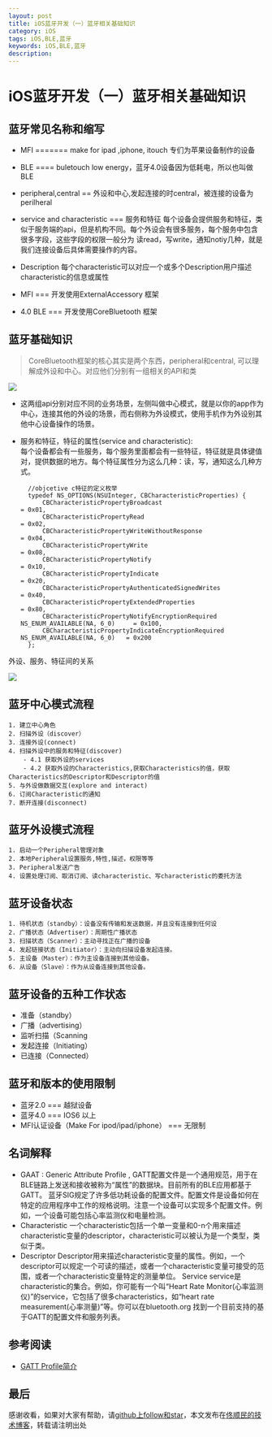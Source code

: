 ```yaml
---
layout: post
title: iOS蓝牙开发（一）蓝牙相关基础知识
category: iOS
tags: iOS,BLE,蓝牙
keywords: iOS,BLE,蓝牙
description: 
---
```



#   iOS蓝牙开发（一）蓝牙相关基础知识

##  蓝牙常见名称和缩写

- MFI ======= make for ipad ,iphone, itouch
 专们为苹果设备制作的设备

- BLE ==== buletouch low energy，蓝牙4.0设备因为低耗电，所以也叫做BLE

- peripheral,central == 外设和中心,发起连接的时central，被连接的设备为perilheral

- service and characteristic === 服务和特征
  每个设备会提供服务和特征，类似于服务端的api，但是机构不同。每个外设会有很多服务，每个服务中包含很多字段，这些字段的权限一般分为
  读read，写write，通知notiy几种，就是我们连接设备后具体需要操作的内容。

- Description 每个characteristic可以对应一个或多个Description用户描述characteristic的信息或属性

- MFI === 开发使用ExternalAccessory 框架

- 4.0 BLE  === 开发使用CoreBluetooth 框架

##  蓝牙基础知识
>   CoreBluetooth框架的核心其实是两个东西，peripheral和central, 可以理解成外设和中心。对应他们分别有一组相关的API和类

![]({{site.url}}/assets/uploads/CoreBluetoothFramework.jpeg)

- 这两组api分别对应不同的业务场景，左侧叫做中心模式，就是以你的app作为中心，连接其他的外设的场景，而右侧称为外设模式，使用手机作为外设别其他中心设备操作的场景。

- 服务和特征，特征的属性(service and characteristic):<br/>
    每个设备都会有一些服务，每个服务里面都会有一些特征，特征就是具体键值对，提供数据的地方。每个特征属性分为这么几种：读，写，通知这么几种方式。

        //objcetive c特征的定义枚举
        typedef NS_OPTIONS(NSUInteger, CBCharacteristicProperties) {
            CBCharacteristicPropertyBroadcast												= 0x01,
            CBCharacteristicPropertyRead													= 0x02,
            CBCharacteristicPropertyWriteWithoutResponse									= 0x04,
            CBCharacteristicPropertyWrite													= 0x08,
            CBCharacteristicPropertyNotify													= 0x10,
            CBCharacteristicPropertyIndicate												= 0x20,
            CBCharacteristicPropertyAuthenticatedSignedWrites								= 0x40,
            CBCharacteristicPropertyExtendedProperties										= 0x80,
            CBCharacteristicPropertyNotifyEncryptionRequired NS_ENUM_AVAILABLE(NA, 6_0)		= 0x100,
            CBCharacteristicPropertyIndicateEncryptionRequired NS_ENUM_AVAILABLE(NA, 6_0)	= 0x200
        };

 外设、服务、特征间的关系

![]({{site.url}}/assets/uploads/TreeOfServicesAndCharacteristics_Remote_2x.png)

##  蓝牙中心模式流程

    1. 建立中心角色
    2. 扫描外设（discover）
    3. 连接外设(connect)
    4. 扫描外设中的服务和特征(discover)
        - 4.1 获取外设的services
        - 4.2 获取外设的Characteristics,获取Characteristics的值，获取Characteristics的Descriptor和Descriptor的值
    5. 与外设做数据交互(explore and interact)
    6. 订阅Characteristic的通知
    7. 断开连接(disconnect)

##  蓝牙外设模式流程

    1. 启动一个Peripheral管理对象
    2. 本地Peripheral设置服务,特性,描述，权限等等
    3. Peripheral发送广告
    4. 设置处理订阅、取消订阅、读characteristic、写characteristic的委托方法

##  蓝牙设备状态

    1. 待机状态（standby）：设备没有传输和发送数据，并且没有连接到任何设
    2. 广播状态（Advertiser）：周期性广播状态
    3. 扫描状态（Scanner）：主动寻找正在广播的设备
    4. 发起链接状态（Initiator）：主动向扫描设备发起连接。
    5. 主设备（Master）：作为主设备连接到其他设备。
    6. 从设备（Slave）：作为从设备连接到其他设备。

## 蓝牙设备的五种工作状态

   - 准备（standby）
   - 广播（advertising）
   - 监听扫描（Scanning
   - 发起连接（Initiating）
   - 已连接（Connected）

##  蓝牙和版本的使用限制

- 蓝牙2.0 === 越狱设备
- 蓝牙4.0 === IOS6 以上
- MFI认证设备（Make For ipod/ipad/iphone） === 无限制


##  名词解释

-  GAAT : Generic Attribute Profile , GATT配置文件是一个通用规范，用于在BLE链路上发送和接收被称为“属性”的数据块。目前所有的BLE应用都基于GATT。 蓝牙SIG规定了许多低功耗设备的配置文件。配置文件是设备如何在特定的应用程序中工作的规格说明。注意一个设备可以实现多个配置文件。例如，一个设备可能包括心率监测仪和电量检测。
-  Characteristic 一个characteristic包括一个单一变量和0-n个用来描述characteristic变量的descriptor，characteristic可以被认为是一个类型，类 似于类。
-  Descriptor Descriptor用来描述characteristic变量的属性。例如，一个descriptor可以规定一个可读的描述，或者一个characteristic变量可接受的范围，或者一个characteristic变量特定的测量单位。
Service service是characteristic的集合。例如，你可能有一个叫“Heart Rate Monitor(心率监测仪)”的service，它包括了很多characteristics，如“heart rate measurement(心率测量)”等。你可以在bluetooth.org 找到一个目前支持的基于GATT的配置文件和服务列表。


##  参考阅读

-  [GATT Profile简介](http://www.race604.com/gatt-profile-intro/)


##  最后

感谢收看，如果对大家有帮助，请[github上follow和star](https://github.com/tongshunmin)，本文发布在[佟顺民的技术博客](http://blog.mineki.cn/)，转载请注明出处
